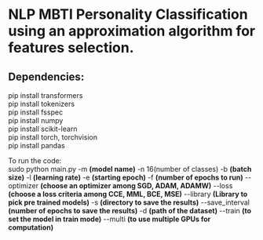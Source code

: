 # NLP MBTI Personality Classification using an approximation algorithm for features selection.

## Dependencies:

pip install transformers <br>
pip install tokenizers <br>
pip install fsspec <br>
pip install numpy <br>
pip install scikit-learn <br>
pip install torch, torchvision <br>
pip install pandas <br>

To run the code:<br>
sudo python main.py -m **(model name)** -n 16(number of classes) -b **(batch size)** -l **(learning rate)** -e **(starting epoch)** -f **(number of epochs to run)** --optimizer **(choose an optimizer among SGD, ADAM, ADAMW)**  --loss **(choose a loss criteria among CCE, MML, BCE, MSE)** --library **(Library to pick pre trained models)** -s **(directory to save the results)** --save_interval **(number of epochs to save the results)** -d **(path of the dataset)** --train **(to set the model in train mode)** --multi **(to use multiple GPUs for computation)**
